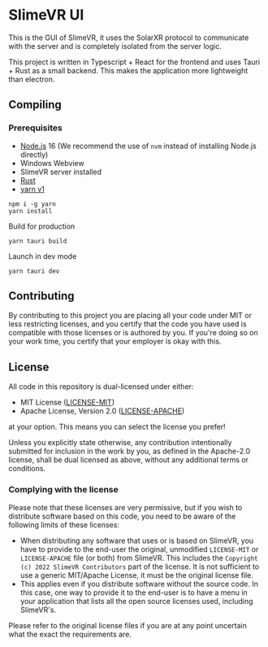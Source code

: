 # SlimeVR UI

This is the GUI of SlimeVR, it uses the SolarXR protocol to communicate with the server and is completely isolated from the server logic.

This project is written in Typescript + React for the frontend and uses Tauri + Rust as a small backend. This makes the application more lightweight than electron.

## Compiling

### Prerequisites

- [Node.js](https://nodejs.org) 16 (We recommend the use of `nvm` instead of installing Node.js directly)
- Windows Webview
- SlimeVR server installed
- [Rust](https://rustup.rs)
- [yarn v1](https://yarnpkg.com)

```
npm i -g yarn
yarn install
```

Build for production

```
yarn tauri build
```

Launch in dev mode

```
yarn tauri dev
```

## Contributing

By contributing to this project you are placing all your code under MIT or less restricting licenses, and you certify that the code you have used is compatible with those licenses or is authored by you. If you're doing so on your work time, you certify that your employer is okay with this.

## License

All code in this repository is dual-licensed under either:

- MIT License ([LICENSE-MIT](docs/LICENSE-MIT))
- Apache License, Version 2.0 ([LICENSE-APACHE](docs/LICENSE-APACHE))

at your option. This means you can select the license you prefer!

Unless you explicitly state otherwise, any contribution intentionally submitted for inclusion in the work by you, as defined in the Apache-2.0 license, shall be dual licensed as above, without any additional terms or conditions.

### Complying with the license

Please note that these licenses are very permissive, but if you wish to distribute software based on this code, you need to be aware of the following limits of these licenses:

- When distributing any software that uses or is based on SlimeVR, you have to provide to the end-user the original, unmodified `LICENSE-MIT` or `LICENSE-APACHE` file (or both) from SlimeVR. This includes the `Copyright (c) 2022 SlimeVR Contributors` part of the license. It is not sufficient to use a generic MIT/Apache License, it must be the original license file.
- This applies even if you distribute software without the source code. In this case, one way to provide it to the end-user is to have a menu in your application that lists all the open source licenses used, including SlimeVR's.

Please refer to the original license files if you are at any point uncertain what the exact the requirements are.
